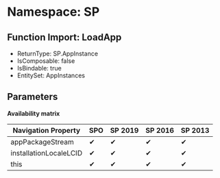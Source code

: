 # Namespace: SP

## Function Import: LoadApp

- ReturnType: SP.AppInstance
- IsComposable: false
- IsBindable: true
- EntitySet: AppInstances

## Parameters

**Availability matrix**

Navigation Property | SPO | SP 2019 | SP 2016 | SP 2013
----------|-----|---------|---------|--------
appPackageStream | ✔ | ✔ | ✔ | ✔
installationLocaleLCID | ✔ | ✔ | ✔ | ✔
this | ✔ | ✔ | ✔ | ✔
